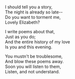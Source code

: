 I should tell you a story,  
The night is already so late--  
Do you want to torment me,  
Lovely Elizabeth?  

I write poems about that,  
Just as you do;  
And the entire history of my love  
Is you and this evening.  

You mustn't be troublesome,  
And blow these poems away.  
Soon you will listen to them,  
Listen, and not understand.  
